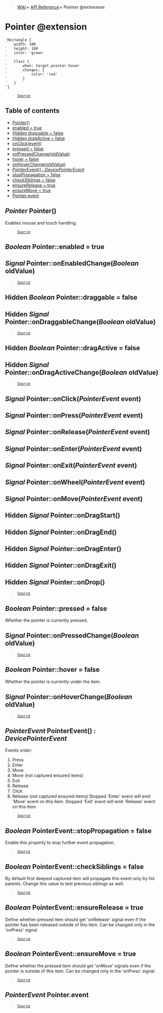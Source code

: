 > [Wiki](Home) ▸ [API Reference](API-Reference) ▸ **Pointer @extension**

Pointer @extension
==================

```nml
`Rectangle {
`   width: 100
`   height: 100
`   color: 'green'
`
`   Class {
`       when: target.pointer.hover
`       changes: {
`           color: 'red'
`       }
`   }
`}
```

> [`Source`](/Neft-io/neft/tree/master/src/renderer/types/basics/item/pointer.litcoffee#pointer-extension)

## Table of contents
  * [Pointer()](#pointer-pointer)
  * [enabled = true](#boolean-pointerenabled--true)
  * [Hidden draggable = false](#hidden-boolean-pointerdraggable--false)
  * [Hidden dragActive = false](#hidden-boolean-pointerdragactive--false)
  * [onClick(event)](#signal-pointeronclickpointerevent-event)
  * [pressed = false](#boolean-pointerpressed--false)
  * [onPressedChange(oldValue)](#signal-pointeronpressedchangeboolean-oldvalue)
  * [hover = false](#boolean-pointerhover--false)
  * [onHoverChange(oldValue)](#signal-pointeronhoverchangeboolean-oldvalue)
  * [PointerEvent() : *DevicePointerEvent*](#pointerevent-pointerevent--devicepointerevent)
  * [stopPropagation = false](#boolean-pointereventstoppropagation--false)
  * [checkSiblings = false](#boolean-pointereventchecksiblings--false)
  * [ensureRelease = true](#boolean-pointereventensurerelease--true)
  * [ensureMove = true](#boolean-pointereventensuremove--true)
  * [Pointer.event](#pointerevent-pointerevent)

*Pointer* Pointer()
-------------------

Enables mouse and touch handling.

> [`Source`](/Neft-io/neft/tree/master/src/renderer/types/basics/item/pointer.litcoffee#pointer-pointer)

*Boolean* Pointer::enabled = true
---------------------------------
## *Signal* Pointer::onEnabledChange(*Boolean* oldValue)

> [`Source`](/Neft-io/neft/tree/master/src/renderer/types/basics/item/pointer.litcoffee#boolean-pointerenabled--true-signal-pointeronenabledchangeboolean-oldvalue)

Hidden *Boolean* Pointer::draggable = false
-------------------------------------------
## Hidden *Signal* Pointer::onDraggableChange(*Boolean* oldValue)

> [`Source`](/Neft-io/neft/tree/master/src/renderer/types/basics/item/pointer.litcoffee#hidden-boolean-pointerdraggable--false-hidden-signal-pointerondraggablechangeboolean-oldvalue)

Hidden *Boolean* Pointer::dragActive = false
--------------------------------------------
## Hidden *Signal* Pointer::onDragActiveChange(*Boolean* oldValue)

> [`Source`](/Neft-io/neft/tree/master/src/renderer/types/basics/item/pointer.litcoffee#hidden-boolean-pointerdragactive--false-hidden-signal-pointerondragactivechangeboolean-oldvalue)

*Signal* Pointer::onClick(*PointerEvent* event)
-----------------------------------------------
*Signal* Pointer::onPress(*PointerEvent* event)
-----------------------------------------------
*Signal* Pointer::onRelease(*PointerEvent* event)
-------------------------------------------------
*Signal* Pointer::onEnter(*PointerEvent* event)
-----------------------------------------------
*Signal* Pointer::onExit(*PointerEvent* event)
----------------------------------------------
*Signal* Pointer::onWheel(*PointerEvent* event)
-----------------------------------------------
*Signal* Pointer::onMove(*PointerEvent* event)
----------------------------------------------
Hidden *Signal* Pointer::onDragStart()
--------------------------------------
Hidden *Signal* Pointer::onDragEnd()
------------------------------------
Hidden *Signal* Pointer::onDragEnter()
--------------------------------------
Hidden *Signal* Pointer::onDragExit()
-------------------------------------
Hidden *Signal* Pointer::onDrop()
---------------------------------

> [`Source`](/Neft-io/neft/tree/master/src/renderer/types/basics/item/pointer.litcoffee#signal-pointeronclickpointerevent-eventsignal-pointeronpresspointerevent-eventsignal-pointeronreleasepointerevent-eventsignal-pointeronenterpointerevent-eventsignal-pointeronexitpointerevent-eventsignal-pointeronwheelpointerevent-eventsignal-pointeronmovepointerevent-eventhidden-signal-pointerondragstarthidden-signal-pointerondragendhidden-signal-pointerondragenterhidden-signal-pointerondragexithidden-signal-pointerondrop)

*Boolean* Pointer::pressed = false
----------------------------------

Whether the pointer is currently pressed.

## *Signal* Pointer::onPressedChange(*Boolean* oldValue)

> [`Source`](/Neft-io/neft/tree/master/src/renderer/types/basics/item/pointer.litcoffee#signal-pointeronpressedchangeboolean-oldvalue)

*Boolean* Pointer::hover = false
--------------------------------

Whether the pointer is currently under the item.

## *Signal* Pointer::onHoverChange(*Boolean* oldValue)

> [`Source`](/Neft-io/neft/tree/master/src/renderer/types/basics/item/pointer.litcoffee#signal-pointeronhoverchangeboolean-oldvalue)

*PointerEvent* PointerEvent() : *DevicePointerEvent*
----------------------------------------------------

Events order:
 1. Press
 2. Enter
 3. Move
 4. Move (not captured ensured items)
 5. Exit
 6. Release
 7. Click
 8. Release (not captured ensured items)
Stopped 'Enter' event will emit 'Move' event on this item.
Stopped 'Exit' event will emit 'Release' event on this item.

> [`Source`](/Neft-io/neft/tree/master/src/renderer/types/basics/item/pointer.litcoffee#pointerevent-pointerevent--devicepointerevent)

*Boolean* PointerEvent::stopPropagation = false
-----------------------------------------------

Enable this property to stop further event propagation.

> [`Source`](/Neft-io/neft/tree/master/src/renderer/types/basics/item/pointer.litcoffee#boolean-pointereventstoppropagation--false)

*Boolean* PointerEvent::checkSiblings = false
---------------------------------------------

By default first deepest captured item will propagate this event only by his parents.
Change this value to test previous siblings as well.

> [`Source`](/Neft-io/neft/tree/master/src/renderer/types/basics/item/pointer.litcoffee#boolean-pointereventchecksiblings--false)

*Boolean* PointerEvent::ensureRelease = true
--------------------------------------------

Define whether pressed item should get 'onRelease' signal even
if the pointer has been released outside of this item.
Can be changed only in the 'onPress' signal.

> [`Source`](/Neft-io/neft/tree/master/src/renderer/types/basics/item/pointer.litcoffee#boolean-pointereventensurerelease--true)

*Boolean* PointerEvent::ensureMove = true
-----------------------------------------

Define whether the pressed item should get 'onMove' signals even
if the pointer is outside of this item.
Can be changed only in the 'onPress' signal.

> [`Source`](/Neft-io/neft/tree/master/src/renderer/types/basics/item/pointer.litcoffee#boolean-pointereventensuremove--true)

*PointerEvent* Pointer.event
----------------------------

> [`Source`](/Neft-io/neft/tree/master/src/renderer/types/basics/item/pointer.litcoffee#pointerevent-pointerevent)

